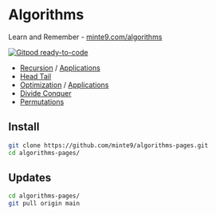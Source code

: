 # Algorithms

Learn and Remember - [minte9.com/algorithms](https://www.minte9.com/algorithms)

[![Gitpod ready-to-code](https://img.shields.io/badge/Gitpod-ready--to--code-blue?logo=gitpod)](https://gitpod.io/#https://github.com/minte9/algorithms-pages)

- [Recursion](./main/recursion/) / [Applications](./main/recursion/practical_apps)  
- [Head Tail](./main/head_tail/)  
- [Optimization](./main/optimization/minimax) / [Applications](./main/recursion/practical_apps)  
- [Divide Conquer](./main/divide_conquer/)  
- [Permutations](./main/permutations/)  


## Install

~~~sh
git clone https://github.com/minte9/algorithms-pages.git
cd algorithms-pages/
~~~

## Updates

~~~sh
cd algorithms-pages/
git pull origin main
~~~
